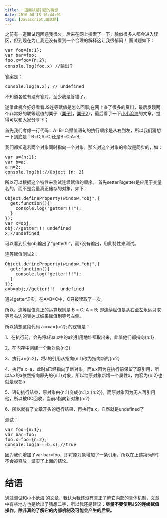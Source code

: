 ```yaml
---
title: 一道面试题引起的猜想
date: 2016-08-18 16:44:01
tags: [Javascript,面试题]
---
```

之前有一道面试题困惑我很久，后来在网上搜索了一下，貌似很多人都会进入误区，但到现在为止我还没有看到一个合理的解释这让我很郁闷！
面试题如下：

<pre>
var foo={n:1};
var bar=foo;
foo.x=foo={n:2};
console.log(foo.x) //输出？
</pre>

答案是：
<pre>
console.log(a.x); // undefined
</pre>
不知道各位有没有答对，至少我是答错了。

遂借此机会好好看看JS连等赋值是怎么回事;在网上查了很多的资料，最后发现两个非常好的联等赋值的栗子（[栗子1](http://segmentfault.com/q/1010000002637728)，[栗子2](http://www.iteye.com/topic/785445)），最后看了一下[小小沧海](https://www.cnblogs.com/xxcanghai/p/4998076.html?utm_source=tuicool&utm_medium=referral)的文章，觉得可以和大家分享下；

首先我们考虑一行代码：A=B=C;赋值语句的执行顺序是从右到左，所以我们猜想一下到底是：B=C;A=C;还是B=C;A=B;

我们都知道若两个对象同时指向一个对象，那么对这个对象的修改是同步的，如：

<pre>
var a={n:1};
var b=a;
a.n=2;
console.log(b);//Object {n: 2}
</pre>

所以可以根据这个特性来测试连续赋值的顺序。
首先setter和getter是应用于变量名的，而不是变量真正储存的对象，如下：
<!--more-->
<pre>
Object.defineProperty(window,"obj",{
  get:function(){
    console.log("getter!!!");
  }
});
var x=obj;
obj;//getter!!! undefined
x;//undefined
</pre>

可以看到只有obj输出了“getter!!!”，而x没有输出，用此特性来测试。

连等赋值测试2：

<pre>
Object.defineProperty(window,"obj",{
  get:function(){
    console.log("getter!!!");
  }
});
a=b=obj;//getter!!!  undefined
</pre>

通过getter证实，在A=B=C中，C只被读取了一次。

所以，连等赋值真正的运算规则是  B = C; A = B;  即连续赋值是从右至左永远只取等号右边的表达式结果赋值到等号左侧。

所以猜想这段代码  a.x=a={n:2};  的逻辑是：

1、在执行前，会先将a和a.x中的a的引用地址都取出来，此值他们都指向{n:1}

2、在内存中创建一个新对象{n:2}

3、执行a={n:2}，将a的引用从指向{n:1}改为指向新的{n:2}

4、执行a.x=a，此时a已经指向了新对象，而a.x因为在执行前保留了原引用，所以a.x的a依然指向原先的{n:1}对象，所以给原对象新增一个属性x，内容为{n:2}也就是现在a

5、语句执行结束，原对象由{n:1}变成{n:1,x:{n:2}}，而原对象因为无人再引用他，所以被GC回收，当前a指向新对象{n:2}

6、所以就有了文章开头的运行结果，再执行a.x，自然就是undefined了

测试：

<pre>
var foo={n:1};
var bar=foo;
foo.x=foo={n:2};
console.log(a===b.x);//true
</pre>

因为我们增加了var bar=foo，即将原对象增加了一条引用，所以在上述第5步时不会被释放，证实了上面的结论。

# 结语 #

通过测试和[小小沧海](https://www.cnblogs.com/xxcanghai/p/4998076.html?utm_source=tuicool&utm_medium=referral) 的文章，我认为我还没有真正了解它内部的具体机制，文章中有些地方也是给出了猜想二字，所以我还是建议：**尽量不要使用JS的连续赋值操作，除非真的了解它的内部机制及可能会产生的后果。**